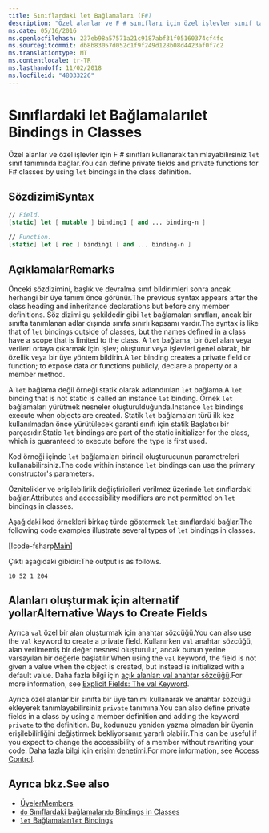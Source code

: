 ```yaml
---
title: Sınıflardaki let Bağlamaları (F#)
description: "Özel alanlar ve F # sınıfları için özel işlevler sınıf tanımında 'let' bağlamaları kullanarak tanımlamayı öğrenin."
ms.date: 05/16/2016
ms.openlocfilehash: 237eb98a57571a21c9187abf31f05160374cf4fc
ms.sourcegitcommit: db8b83057d052c1f9f249d128b08d4423af0f7c2
ms.translationtype: MT
ms.contentlocale: tr-TR
ms.lasthandoff: 11/02/2018
ms.locfileid: "48033226"
---
```

# <a name="let-bindings-in-classes"></a><span data-ttu-id="11e06-103">Sınıflardaki let Bağlamaları</span><span class="sxs-lookup"><span data-stu-id="11e06-103">let Bindings in Classes</span></span>

<span data-ttu-id="11e06-104">Özel alanlar ve özel işlevler için F # sınıfları kullanarak tanımlayabilirsiniz `let` sınıf tanımında bağlar.</span><span class="sxs-lookup"><span data-stu-id="11e06-104">You can define private fields and private functions for F# classes by using `let` bindings in the class definition.</span></span>

## <a name="syntax"></a><span data-ttu-id="11e06-105">Sözdizimi</span><span class="sxs-lookup"><span data-stu-id="11e06-105">Syntax</span></span>

```fsharp
// Field.
[static] let [ mutable ] binding1 [ and ... binding-n ]

// Function.
[static] let [ rec ] binding1 [ and ... binding-n ]
```

## <a name="remarks"></a><span data-ttu-id="11e06-106">Açıklamalar</span><span class="sxs-lookup"><span data-stu-id="11e06-106">Remarks</span></span>

<span data-ttu-id="11e06-107">Önceki sözdizimini, başlık ve devralma sınıf bildirimleri sonra ancak herhangi bir üye tanımı önce görünür.</span><span class="sxs-lookup"><span data-stu-id="11e06-107">The previous syntax appears after the class heading and inheritance declarations but before any member definitions.</span></span> <span data-ttu-id="11e06-108">Söz dizimi şu şekildedir gibi `let` bağlamaları sınıfları, ancak bir sınıfta tanımlanan adlar dışında sınıfa sınırlı kapsamı vardır.</span><span class="sxs-lookup"><span data-stu-id="11e06-108">The syntax is like that of `let` bindings outside of classes, but the names defined in a class have a scope that is limited to the class.</span></span> <span data-ttu-id="11e06-109">A `let` bağlama, bir özel alan veya verileri ortaya çıkarmak için işlev; oluşturur veya işlevleri genel olarak, bir özellik veya bir üye yöntem bildirin.</span><span class="sxs-lookup"><span data-stu-id="11e06-109">A `let` binding creates a private field or function; to expose data or functions publicly, declare a property or a member method.</span></span>

<span data-ttu-id="11e06-110">A `let` bağlama değil örneği statik olarak adlandırılan `let` bağlama.</span><span class="sxs-lookup"><span data-stu-id="11e06-110">A `let` binding that is not static is called an instance `let` binding.</span></span> <span data-ttu-id="11e06-111">Örnek `let` bağlamaları yürütmek nesneler oluşturulduğunda.</span><span class="sxs-lookup"><span data-stu-id="11e06-111">Instance `let` bindings execute when objects are created.</span></span> <span data-ttu-id="11e06-112">Statik `let` bağlamaları türü ilk kez kullanılmadan önce yürütülecek garanti sınıfı için statik Başlatıcı bir parçasıdır.</span><span class="sxs-lookup"><span data-stu-id="11e06-112">Static `let` bindings are part of the static initializer for the class, which is guaranteed to execute before the type is first used.</span></span>

<span data-ttu-id="11e06-113">Kod örneği içinde `let` bağlamaları birincil oluşturucunun parametreleri kullanabilirsiniz.</span><span class="sxs-lookup"><span data-stu-id="11e06-113">The code within instance `let` bindings can use the primary constructor's parameters.</span></span>

<span data-ttu-id="11e06-114">Öznitelikler ve erişilebilirlik değiştiricileri verilmez üzerinde `let` sınıflardaki bağlar.</span><span class="sxs-lookup"><span data-stu-id="11e06-114">Attributes and accessibility modifiers are not permitted on `let` bindings in classes.</span></span>

<span data-ttu-id="11e06-115">Aşağıdaki kod örnekleri birkaç türde göstermek `let` sınıflardaki bağlar.</span><span class="sxs-lookup"><span data-stu-id="11e06-115">The following code examples illustrate several types of `let` bindings in classes.</span></span>

[!code-fsharp[Main](../../../../samples/snippets/fsharp/lang-ref-1/snippet3001.fs)]

<span data-ttu-id="11e06-116">Çıktı aşağıdaki gibidir:</span><span class="sxs-lookup"><span data-stu-id="11e06-116">The output is as follows.</span></span>

```
10 52 1 204
```

## <a name="alternative-ways-to-create-fields"></a><span data-ttu-id="11e06-117">Alanları oluşturmak için alternatif yollar</span><span class="sxs-lookup"><span data-stu-id="11e06-117">Alternative Ways to Create Fields</span></span>

<span data-ttu-id="11e06-118">Ayrıca `val` özel bir alan oluşturmak için anahtar sözcüğü.</span><span class="sxs-lookup"><span data-stu-id="11e06-118">You can also use the `val` keyword to create a private field.</span></span> <span data-ttu-id="11e06-119">Kullanırken `val` anahtar sözcüğü, alan verilmemiş bir değer nesnesi oluşturulur, ancak bunun yerine varsayılan bir değerle başlatılır.</span><span class="sxs-lookup"><span data-stu-id="11e06-119">When using the `val` keyword, the field is not given a value when the object is created, but instead is initialized with a default value.</span></span> <span data-ttu-id="11e06-120">Daha fazla bilgi için [açık alanlar: val anahtar sözcüğü](explicit-fields-the-val-keyword.md).</span><span class="sxs-lookup"><span data-stu-id="11e06-120">For more information, see [Explicit Fields: The val Keyword](explicit-fields-the-val-keyword.md).</span></span>

<span data-ttu-id="11e06-121">Ayrıca özel alanlar bir sınıfta bir üye tanımı kullanarak ve anahtar sözcüğü ekleyerek tanımlayabilirsiniz `private` tanımına.</span><span class="sxs-lookup"><span data-stu-id="11e06-121">You can also define private fields in a class by using a member definition and adding the keyword `private` to the definition.</span></span> <span data-ttu-id="11e06-122">Bu, kodunuzu yeniden yazma olmadan bir üyenin erişilebilirliğini değiştirmek bekliyorsanız yararlı olabilir.</span><span class="sxs-lookup"><span data-stu-id="11e06-122">This can be useful if you expect to change the accessibility of a member without rewriting your code.</span></span> <span data-ttu-id="11e06-123">Daha fazla bilgi için [erişim denetimi](../access-control.md).</span><span class="sxs-lookup"><span data-stu-id="11e06-123">For more information, see [Access Control](../access-control.md).</span></span>

## <a name="see-also"></a><span data-ttu-id="11e06-124">Ayrıca bkz.</span><span class="sxs-lookup"><span data-stu-id="11e06-124">See also</span></span>

- [<span data-ttu-id="11e06-125">Üyeler</span><span class="sxs-lookup"><span data-stu-id="11e06-125">Members</span></span>](index.md)
- [<span data-ttu-id="11e06-126">`do` Sınıflardaki bağlamaları</span><span class="sxs-lookup"><span data-stu-id="11e06-126">`do` Bindings in Classes</span></span>](do-bindings-in-classes.md)
- [<span data-ttu-id="11e06-127">`let` Bağlamaları</span><span class="sxs-lookup"><span data-stu-id="11e06-127">`let` Bindings</span></span>](../functions/let-bindings.md)
